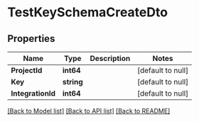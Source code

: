 # TestKeySchemaCreateDto

## Properties
Name | Type | Description | Notes
------------ | ------------- | ------------- | -------------
**ProjectId** | **int64** |  | [default to null]
**Key** | **string** |  | [default to null]
**IntegrationId** | **int64** |  | [default to null]

[[Back to Model list]](../README.md#documentation-for-models) [[Back to API list]](../README.md#documentation-for-api-endpoints) [[Back to README]](../README.md)

